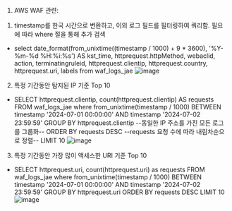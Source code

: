 1. AWS WAF 관련:
1) timestamp를 한국 시간으로 변환하고, 이외 로그 필드를 필터링하여 쿼리함. 필요에 따라 where 절을 통해 추가 검색
- select   date_format(from_unixtime((timestamp / 1000) + 9 * 3600), '%Y-%m-%d %H:%i:%s') AS kst_time, httprequest.httpMethod, webaclid, action, terminatingruleid, httprequest.clientip, httprequest.country, httprequest.uri, labels from waf_logs_jae 
![image](https://github.com/user-attachments/assets/c6b87ded-6541-4f73-a54d-c818db1e8093)

2) 특정 기간동안 탐지된 IP 기준 Top 10
- SELECT httprequest.clientip, count(httprequest.clientip) AS requests FROM waf_logs_jae
where from_unixtime(timestamp / 1000) BETWEEN timestamp '2024-07-01 00:00:00' AND timestamp '2024-07-02 23:59:59' 
GROUP BY httprequest.clientip --동일한 IP 주소를 가진 모든 로그를 그룹화--
ORDER BY requests DESC --requests 요청 수에 따라 내림차순으로 정렬--
LIMIT 10
![image](https://github.com/user-attachments/assets/e3e32c81-48b3-42fb-a1c9-ac260f201744)

3) 특정 기간동안 가장 많이 액세스한 URI 기준 Top 10
- SELECT httprequest.uri, count(httprequest.uri) as requests
FROM waf_logs_jae
where from_unixtime(timestamp / 1000) BETWEEN timestamp '2024-07-01 00:00:00' AND timestamp '2024-07-02 23:59:59' 
GROUP BY httprequest.uri
ORDER BY requests DESC
LIMIT 10 
![image](https://github.com/user-attachments/assets/35b1f784-73ad-4b0c-acef-7f760c569b43)

